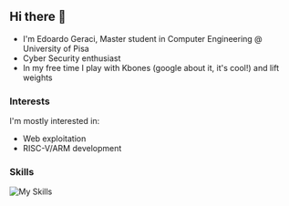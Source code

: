 ## Hi there 👋
- I'm Edoardo Geraci, Master student in Computer Engineering @ University of Pisa
- Cyber Security enthusiast
- In my free time I play with Kbones (google about it, it's cool!) and lift weights 

### Interests
I'm mostly interested in:
- Web exploitation
- RISC-V/ARM development

### Skills
![My Skills](https://skillicons.dev/icons?i=cpp,c,py,js,ts,html,css,bootstrap,tailwind,react,nextjs,mysql)

